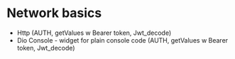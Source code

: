 # Network basics

- Http (AUTH, getValues w Bearer token, Jwt_decode)
- Dio Console - widget for plain console code (AUTH, getValues w Bearer token, Jwt_decode)
